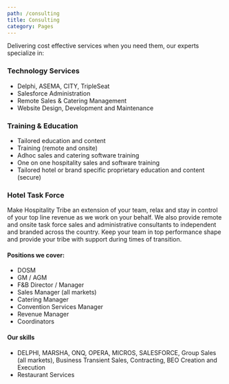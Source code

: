 ```yaml
---
path: /consulting
title: Consulting
category: Pages
---
```

Delivering cost effective services when you need them, our experts specialize in:

### Technology Services

* Delphi, ASEMA, CITY, TripleSeat
* Salesforce Administration
* Remote Sales & Catering Management
* Website Design, Development and Maintenance

### Training & Education

* Tailored education and content 
* Training (remote and onsite)
* Adhoc sales and catering software training  
* One on one hospitality sales and software training
* Tailored hotel or brand specific proprietary education and content (secure)

### Hotel Task Force

Make Hospitality Tribe an extension of your team, relax and stay in control of your top line revenue as we work on your behalf. We also provide remote and onsite task force sales and administrative consultants to independent and branded across the country. Keep your team in top performance shape and provide your tribe with support during times of transition. 

#### Positions we cover:

* DOSM
* GM / AGM
* F&B Director / Manager
* Sales Manager (all markets)
* Catering Manager
* Convention Services Manager
* Revenue Manager
* Coordinators

#### Our skills

* DELPHI, MARSHA, ONQ, OPERA, MICROS, SALESFORCE, Group Sales (all markets), Business Transient Sales, Contracting, BEO Creation and Execution
* Restaurant Services
